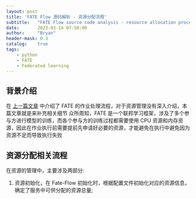 ```yaml
---
layout: post
title: 'FATE Flow 源码解析 - 资源分配流程'
subtitle:   "FATE Flow source code analysis - resource allocation process"
date:       2023-03-14 07:50:00
author:     "Bryan"
header-mask: 0.3
catalog:    true
tags:
    - python
    - FATE
    - Federated learning
---
```


## 背景介绍
在 [上一篇文章](https://hustyichi.github.io/2023/03/08/fate-flow-loop/) 中介绍了 FATE 的作业处理流程，对于资源管理没有深入介绍，本篇文章就是来补充相关细节
众所周知，FATE 是一个联邦学习框架，涉及了多个参与方进行模型的训练，而各个参与方的训练过程都需要使用 CPU 资源和内存资源，因此在作业执行前需要提前先申请好必要的资源，才能避免在执行中避免因为资源不足而导致执行失败

## 资源分配相关流程
在资源的管理中，主要涉及两部分:
1. 资源初始化，在 Fate-Flow 初始化时，根据配置文件初始化对应的资源信息，确定了服务中可供分配的资源总量;

